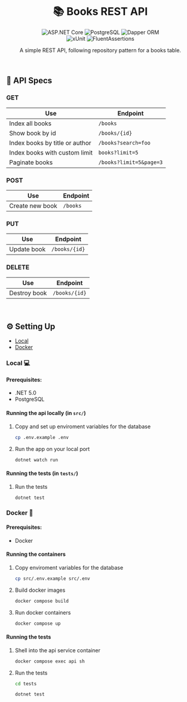 <div align='center'>

# 📚 Books REST API

<div>

![ASP.NET Core](https://img.shields.io/badge/ASP.NET%20Core-2e2e2e?logo=dotnet)
![PostgreSQL](https://img.shields.io/badge/PostgreSQL-2e2e2e?logo=postgresql)
![Dapper ORM](https://img.shields.io/badge/Dapper%20ORM-2e2e2e?logo=dapper)
<br>
![xUnit](https://img.shields.io/badge/xUnit-2e2e2e?logo=xunit)
![FluentAssertions](https://img.shields.io/badge/Fluent%20Assertions-2e2e2e?logo=fluentassertions)

</div>

A simple REST API, following repository pattern for a books table.

</div>

<br>

## 📄 API Specs

### GET

| Use                            | Endpoint                |
| ------------------------------ | ----------------------- |
| Index all books                | `/books`                |
| Show book by id                | `/books/{id}`           |
| Index books by title or author | `/books?search=foo`     |
| Index books with custom limit  | `books?limit=5`         |
| Paginate books                 | `/books?limit=5&page=3` |

### POST

| Use             | Endpoint |
| --------------- | -------- |
| Create new book | `/books` |

### PUT

| Use         | Endpoint      |
| ----------- | ------------- |
| Update book | `/books/{id}` |

### DELETE

| Use          | Endpoint      |
| ------------ | ------------- |
| Destroy book | `/books/{id}` |

<br>

## ⚙️ Setting Up

- [Local](###Local%20💻)
- [Docker](###Docker%20🐳)

### Local 💻

#### Prerequisites:

- .NET 5.0
- PostgreSQL

#### Running the api locally (in `src/`)

1. Copy and set up enviroment variables for the database

    ```bash
    cp .env.example .env
    ```

2. Run the app on your local port

    ```bash
    dotnet watch run
    ```

#### Running the tests (in `tests/`)

1. Run the tests

    ```bash
    dotnet test
    ```

### Docker 🐳

#### Prerequisites:

- Docker

#### Running the containers

1. Copy enviroment variables for the database

    ```bash
    cp src/.env.example src/.env
    ```

2. Build docker images

    ```bash
    docker compose build
    ```

2. Run docker containers

    ```bash
    docker compose up
    ```

#### Running the tests

1. Shell into the api service container

    ```bash
    docker compose exec api sh
    ```

2. Run the tests

    ```bash
    cd tests
    ```

    ```bash
    dotnet test
    ```

